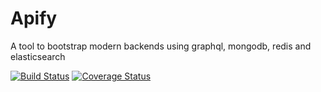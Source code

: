 # Apify

A tool to bootstrap modern backends using graphql, mongodb, redis and elasticsearch

[![Build Status](https://travis-ci.org/umran/apify.svg?branch=master)](https://travis-ci.org/umran/apify)
[![Coverage Status](https://coveralls.io/repos/github/umran/apify/badge.svg?branch=master)](https://coveralls.io/github/umran/apify?branch=master)
